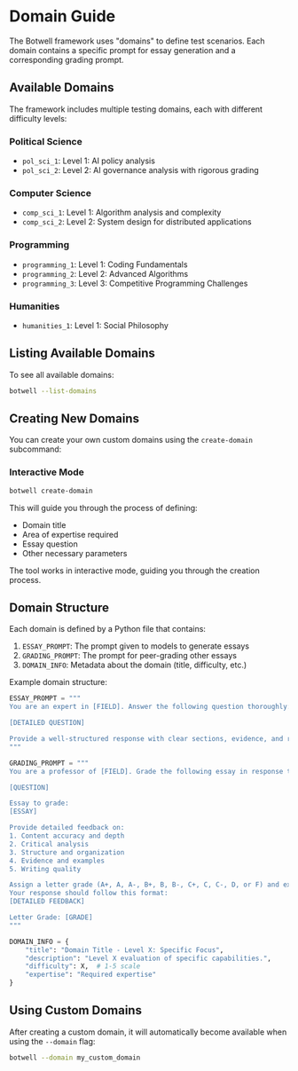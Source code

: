 # Domain Guide

The Botwell framework uses "domains" to define test scenarios. Each domain contains a specific prompt for essay generation and a corresponding grading prompt.

## Available Domains

The framework includes multiple testing domains, each with different difficulty levels:

### Political Science
- `pol_sci_1`: Level 1: AI policy analysis
- `pol_sci_2`: Level 2: AI governance analysis with rigorous grading

### Computer Science
- `comp_sci_1`: Level 1: Algorithm analysis and complexity
- `comp_sci_2`: Level 2: System design for distributed applications

### Programming
- `programming_1`: Level 1: Coding Fundamentals
- `programming_2`: Level 2: Advanced Algorithms
- `programming_3`: Level 3: Competitive Programming Challenges

### Humanities
- `humanities_1`: Level 1: Social Philosophy

## Listing Available Domains

To see all available domains:

```bash
botwell --list-domains
```

## Creating New Domains

You can create your own custom domains using the `create-domain` subcommand:

### Interactive Mode

```bash
botwell create-domain
```

This will guide you through the process of defining:
- Domain title
- Area of expertise required
- Essay question
- Other necessary parameters

The tool works in interactive mode, guiding you through the creation process.

## Domain Structure

Each domain is defined by a Python file that contains:

1. `ESSAY_PROMPT`: The prompt given to models to generate essays
2. `GRADING_PROMPT`: The prompt for peer-grading other essays
3. `DOMAIN_INFO`: Metadata about the domain (title, difficulty, etc.)

Example domain structure:

```python
ESSAY_PROMPT = """
You are an expert in [FIELD]. Answer the following question thoroughly:

[DETAILED QUESTION]

Provide a well-structured response with clear sections, evidence, and reasoning.
"""

GRADING_PROMPT = """
You are a professor of [FIELD]. Grade the following essay in response to this question:

[QUESTION]

Essay to grade:
[ESSAY]

Provide detailed feedback on:
1. Content accuracy and depth
2. Critical analysis
3. Structure and organization
4. Evidence and examples
5. Writing quality

Assign a letter grade (A+, A, A-, B+, B, B-, C+, C, C-, D, or F) and explain your reasoning.
Your response should follow this format:
[DETAILED FEEDBACK]

Letter Grade: [GRADE]
"""

DOMAIN_INFO = {
    "title": "Domain Title - Level X: Specific Focus",
    "description": "Level X evaluation of specific capabilities.",
    "difficulty": X,  # 1-5 scale
    "expertise": "Required expertise"
}
```

## Using Custom Domains

After creating a custom domain, it will automatically become available when using the `--domain` flag:

```bash
botwell --domain my_custom_domain
```
